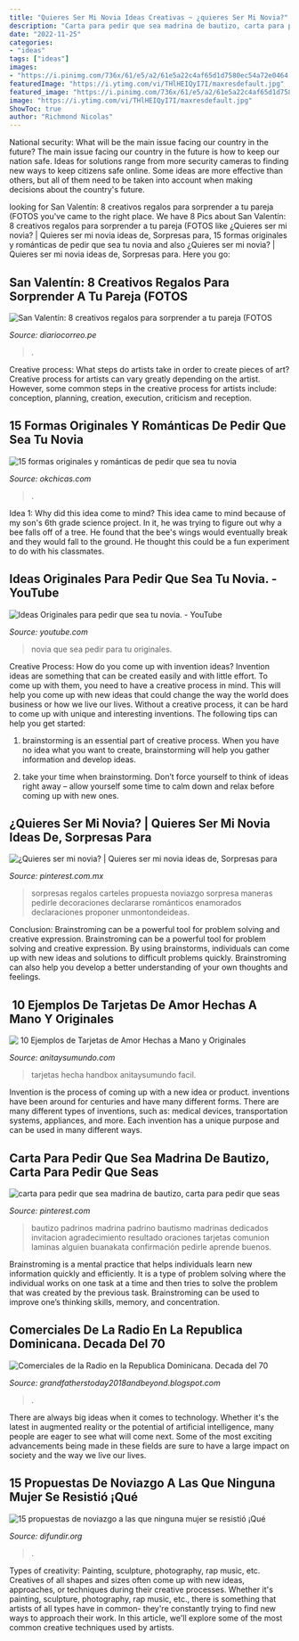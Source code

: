```yaml
---
title: "Quieres Ser Mi Novia Ideas Creativas ~ ¿quieres Ser Mi Novia?"
description: "Carta para pedir que sea madrina de bautizo, carta para pedir que seas"
date: "2022-11-25"
categories:
- "ideas"
tags: ["ideas"]
images:
- "https://i.pinimg.com/736x/61/e5/a2/61e5a22c4af65d1d7580ec54a72e0464.jpg"
featuredImage: "https://i.ytimg.com/vi/THlHEIQyI7I/maxresdefault.jpg"
featured_image: "https://i.pinimg.com/736x/61/e5/a2/61e5a22c4af65d1d7580ec54a72e0464.jpg"
image: "https://i.ytimg.com/vi/THlHEIQyI7I/maxresdefault.jpg"
ShowToc: true
author: "Richmond Nicolas"
---
```



National security: What will be the main issue facing our country in the future?
The main issue facing our country in the future is how to keep our nation safe. Ideas for solutions range from more security cameras to finding new ways to keep citizens safe online. Some ideas are more effective than others, but all of them need to be taken into account when making decisions about the country's future.

	

		
looking for San Valentín: 8 creativos regalos para sorprender a tu pareja (FOTOS you've came to the right place. We have 8 Pics about San Valentín: 8 creativos regalos para sorprender a tu pareja (FOTOS like ¿Quieres ser mi novia? | Quieres ser mi novia ideas de, Sorpresas para, 15 formas originales y románticas de pedir que sea tu novia and also ¿Quieres ser mi novia? | Quieres ser mi novia ideas de, Sorpresas para. Here you go:
		
    
## San Valentín: 8 Creativos Regalos Para Sorprender A Tu Pareja (FOTOS

<img loading=lazy src="http://cdne.diariocorreo.pe/thumbs/uploads/articles/images/san-valentin-8-creativos-regal-jpg_976x0.jpg" onerror="this.onerror=null;this.src='https://tse2.mm.bing.net/th?id=OIP.IYMzwjEFW0Z5zYNfVjFt7gHaFj&amp;pid=15.1';" alt="San Valentín: 8 creativos regalos para sorprender a tu pareja (FOTOS">

_Source: diariocorreo.pe_

>. 

	

Creative process: What steps do artists take in order to create pieces of art?
Creative process for artists can vary greatly depending on the artist. However, some common steps in the creative process for artists include: conception, planning, creation, execution, criticism and reception.

    
## 15 Formas Originales Y Románticas De Pedir Que Sea Tu Novia

<img loading=lazy src="http://www.okchicas.com/wp-content/uploads/2016/05/edd6334f57aa05deeb22550c4312f65a.jpg" onerror="this.onerror=null;this.src='https://tse1.mm.bing.net/th?id=OIP.Xohb-7eiPCexyVsq2x6aJQHaLl&amp;pid=15.1';" alt="15 formas originales y románticas de pedir que sea tu novia">

_Source: okchicas.com_

>. 

	

Idea 1: Why did this idea come to mind?
This idea came to mind because of my son's 6th grade science project. In it, he was trying to figure out why a bee falls off of a tree. He found that the bee's wings would eventually break and they would fall to the ground. He thought this could be a fun experiment to do with his classmates.

    
## Ideas Originales Para Pedir Que Sea Tu Novia. - YouTube

<img loading=lazy src="https://i.ytimg.com/vi/THlHEIQyI7I/maxresdefault.jpg" onerror="this.onerror=null;this.src='https://tse3.mm.bing.net/th?id=OIP.36jBzFZjATVO8D0EMLVlTAHaEK&amp;pid=15.1';" alt="Ideas Originales para pedir que sea tu novia. - YouTube">

_Source: youtube.com_

>novia que sea pedir para tu originales. 

	

Creative Process: How do you come up with invention ideas?
Invention ideas are something that can be created easily and with little effort. To come up with them, you need to have a creative process in mind. This will help you come up with new ideas that could change the way the world does business or how we live our lives. Without a creative process, it can be hard to come up with unique and interesting inventions. The following tips can help you get started:
1. brainstorming is an essential part of creative process. When you have no idea what you want to create, brainstorming will help you gather information and develop ideas.

2. take your time when brainstorming. Don’t force yourself to think of ideas right away – allow yourself some time to calm down and relax before coming up with new ones.


    
## ¿Quieres Ser Mi Novia? | Quieres Ser Mi Novia Ideas De, Sorpresas Para

<img loading=lazy src="https://i.pinimg.com/736x/cf/c8/61/cfc8610f10be770a668217ce1350d761--goals.jpg" onerror="this.onerror=null;this.src='https://tse3.mm.bing.net/th?id=OIP.0_-yGrw0tDs9W1BTlI6n6AAAAA&amp;pid=15.1';" alt="¿Quieres ser mi novia? | Quieres ser mi novia ideas de, Sorpresas para">

_Source: pinterest.com.mx_

>sorpresas regalos carteles propuesta noviazgo sorpresa maneras pedirle decoraciones declararse románticos enamorados declaraciones proponer unmontondeideas. 

	

Conclusion: Brainstroming can be a powerful tool for problem solving and creative expression.
Brainstroming can be a powerful tool for problem solving and creative expression. By using brainstorms, individuals can come up with new ideas and solutions to difficult problems quickly. Brainstroming can also help you develop a better understanding of your own thoughts and feelings.

    
## ️ 10 Ejemplos De Tarjetas De Amor Hechas A Mano Y Originales

<img loading=lazy src="https://anitaysumundo.com/wp-content/uploads/2017/01/manualidades-tarjeta-para-novio.jpg" onerror="this.onerror=null;this.src='https://tse4.mm.bing.net/th?id=OIP.rAR2NqmmYf9C2Wzkl_QVHQHaFr&amp;pid=15.1';" alt="️ 10 Ejemplos de Tarjetas de Amor Hechas a Mano y Originales">

_Source: anitaysumundo.com_

>tarjetas hecha handbox anitaysumundo facil. 

	

Invention is the process of coming up with a new idea or product. inventions have been around for centuries and have many different forms. There are many different types of inventions, such as: medical devices, transportation systems, appliances, and more. Each invention has a unique purpose and can be used in many different ways.

    
## Carta Para Pedir Que Sea Madrina De Bautizo, Carta Para Pedir Que Seas

<img loading=lazy src="https://i.pinimg.com/736x/61/e5/a2/61e5a22c4af65d1d7580ec54a72e0464.jpg" onerror="this.onerror=null;this.src='https://tse1.mm.bing.net/th?id=OIP.TpXFLEu1AjSP0eCafOV59QHaLB&amp;pid=15.1';" alt="carta para pedir que sea madrina de bautizo, carta para pedir que seas">

_Source: pinterest.com_

>bautizo padrinos madrina padrino bautismo madrinas dedicados invitacion agradecimiento resultado oraciones tarjetas comunion laminas alguien buanakata confirmación pedirle aprende buenos. 

	

Brainstroming is a mental practice that helps individuals learn new information quickly and efficiently. It is a type of problem solving where the individual works on one task at a time and then tries to solve the problem that was created by the previous task. Brainstroming can be used to improve one’s thinking skills, memory, and concentration.

    
## Comerciales De La Radio En La Republica Dominicana. Decada Del 70

<img loading=lazy src="https://lh5.googleusercontent.com/proxy/PwOzSTo9Mfm4jY47vXpweqy5uQsbS9YSQoZbDC8A90YaxVrAHxS4j5W8wRpSi7eNrYjGYSnrtjYpJEOAP-pKuhzZ_JQ=w1200-h630-n-k-no-nu" onerror="this.onerror=null;this.src='https://tse2.mm.bing.net/th?id=OIP.qg5rlmm9Jbqr8CzqFnRI4gHaFj&amp;pid=15.1';" alt="Comerciales de la Radio en la Republica Dominicana. Decada del 70">

_Source: grandfatherstoday2018andbeyond.blogspot.com_

>. 

	

There are always big ideas when it comes to technology. Whether it's the latest in augmented reality or the potential of artificial intelligence, many people are eager to see what will come next. Some of the most exciting advancements being made in these fields are sure to have a large impact on society and the way we live our lives.

    
## 15 Propuestas De Noviazgo A Las Que Ninguna Mujer Se Resistió ¡Qué

<img loading=lazy src="https://www.okchicas.com/wp-content/uploads/2016/05/2ACE4C9B00000578-0-image-a-7_1437754257399-1.jpg" onerror="this.onerror=null;this.src='https://tse1.mm.bing.net/th?id=OIP.4M5y8EWK8-DxDcfwxCPp-QHaHQ&amp;pid=15.1';" alt="15 propuestas de noviazgo a las que ninguna mujer se resistió ¡Qué">

_Source: difundir.org_

>. 

	

Types of creativity: Painting, sculpture, photography, rap music, etc.
Creatives of all shapes and sizes often come up with new ideas, approaches, or techniques during their creative processes. Whether it's painting, sculpture, photography, rap music, etc., there is something that artists of all types have in common- they're constantly trying to find new ways to approach their work. In this article, we'll explore some of the most common creative techniques used by artists.

